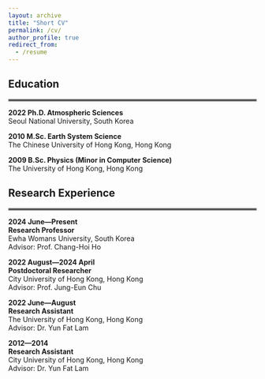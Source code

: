 ```yaml
---
layout: archive
title: "Short CV"
permalink: /cv/
author_profile: true
redirect_from:
  - /resume
---
```


## Education

<hr style="border:2px solid gray">

**2022 Ph.D. Atmospheric Sciences**
<br>Seoul National University, South Korea

**2010 M.Sc. Earth System Science**
<br>The Chinese University of Hong Kong, Hong Kong

**2009 B.Sc. Physics (Minor in Computer Science)**
<br>The University of Hong Kong, Hong Kong

## Research Experience

<hr style="border:2px solid gray">

**2024 June—Present**
<br>**Research Professor**
<br>Ewha Womans University, South Korea
<br>Advisor: Prof. Chang-Hoi Ho

**2022 August—2024 April**
<br>**Postdoctoral Researcher**
<br>City University of Hong Kong, Hong Kong
<br>Advisor: Prof. Jung-Eun Chu

**2022 June—August**
<br>**Research Assistant**
<br>The University of Hong Kong, Hong Kong
<br>Advisor: Dr. Yun Fat Lam

**2012—2014**
<br>**Research Assistant**
<br>City University of Hong Kong, Hong Kong
<br>Advisor: Dr. Yun Fat Lam
